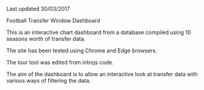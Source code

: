 Last updated 30/03/2017

Football Transfer Window Dashboard

This is an interactive chart dashboard from a database compiled using 10 seasons worth of transfer data.

The site has been tested using Chrome and Edge browsers.

The tour tool was edited from introjs code.

The aim of the dashboard is to allow an interactive look at transfer data with various ways of filtering the data.